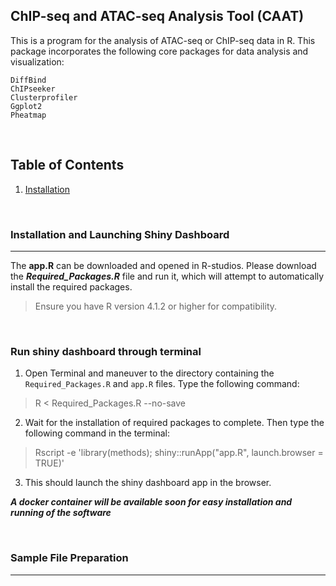 ## **C**hIP-seq and **A**TAC-seq **A**nalysis **T**ool (CAAT)

This is a program for the analysis of ATAC-seq or ChIP-seq data in R. This package incorporates the following core packages for data analysis and visualization:
```
DiffBind
ChIPseeker
Clusterprofiler 
Ggplot2 
Pheatmap 
```
&nbsp;
&nbsp;
&nbsp;

## Table of Contents
1. [Installation](#installation-and-launching-shiny-dashboard)

&nbsp;
&nbsp;
&nbsp;

### **Installation and Launching Shiny Dashboard**
---------------------
The **app.R** can be downloaded and opened in R-studios. Please download the **_Required_Packages.R_** file and run it, which will attempt to automatically install the required packages. 

>  Ensure you have R version 4.1.2 or higher for compatibility. 

&nbsp;
&ensp;
&nbsp;
&ensp;

### **Run shiny dashboard through terminal**

1. Open Terminal and maneuver to the directory containing the `Required_Packages.R` and `app.R` files. Type the following command:

> R < Required_Packages.R --no-save


2. Wait for the installation of required packages to complete. Then type the following command in the terminal:

> Rscript -e 'library(methods); shiny::runApp("app.R", launch.browser = TRUE)'


3. This should launch the shiny dashboard app in the browser. 



**_A docker container will be available soon for easy installation and running of the software_**

&nbsp;
&ensp;
&nbsp;
&ensp;

### **Sample File Preparation**
---------------------



